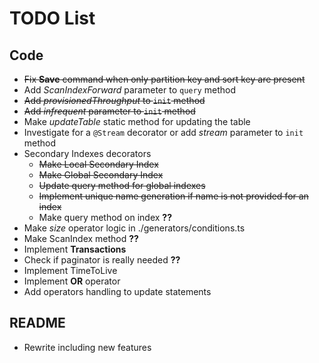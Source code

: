 # TODO List
## Code
* ~~Fix **Save** command when only partition key and sort key are present~~
* Add *ScanIndexForward* parameter to `query` method
* ~~Add *provisionedThroughput* to `init` method~~
* ~~Add *infrequent* parameter to `init` method~~
* Make *updateTable* static method for updating the table
* Investigate for a `@Stream` decorator or add *stream* parameter to `init` method
* Secondary Indexes decorators
  * ~~Make Local Secondary Index~~
  * ~~Make Global Secondary Index~~
  * ~~Update query method for global indexes~~
  * ~~Implement unique name generation if name is not provided for an index~~
  * Make query method on index **??**
* Make *size* operator logic in ./generators/conditions.ts
* Make ScanIndex method **??**
* Implement **Transactions**
* Check if paginator is really needed **??**
* Implement TimeToLive
* Implement **OR** operator
* Add operators handling to update statements
## README
* Rewrite including new features